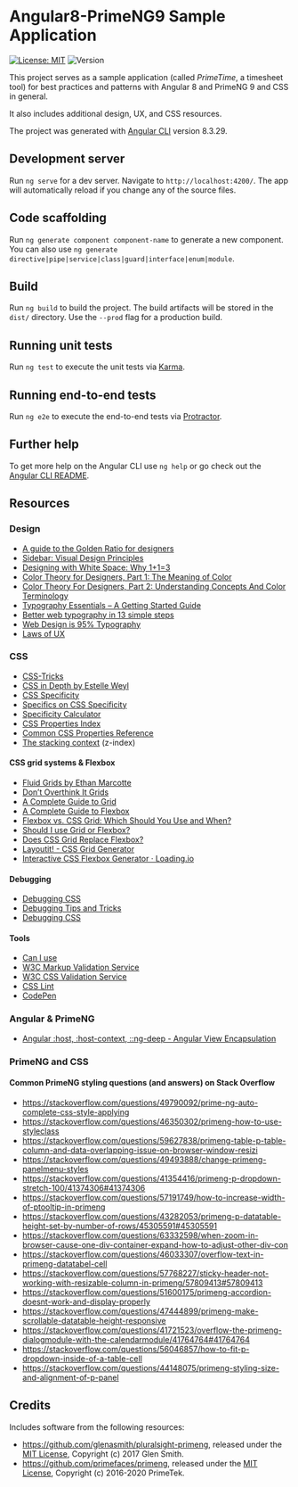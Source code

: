 # Angular8-PrimeNG9 Sample Application

[![License: MIT](https://img.shields.io/badge/License-MIT-yellow.svg)](https://opensource.org/licenses/MIT)
![Version](https://img.shields.io/github/package-json/v/BjoernKW/Angular8-PrimeNG9-sample-application.svg?style=shield)

This project serves as a sample application (called *PrimeTime*, a timesheet tool) for best practices and patterns with Angular 8 and PrimeNG 9 and CSS in general.

It also includes additional design, UX, and CSS resources.

The project was generated with [Angular CLI](https://github.com/angular/angular-cli) version 8.3.29.

## Development server

Run `ng serve` for a dev server. Navigate to `http://localhost:4200/`. The app will automatically reload if you change any of the source files.

## Code scaffolding

Run `ng generate component component-name` to generate a new component. You can also use `ng generate directive|pipe|service|class|guard|interface|enum|module`.

## Build

Run `ng build` to build the project. The build artifacts will be stored in the `dist/` directory. Use the `--prod` flag for a production build.

## Running unit tests

Run `ng test` to execute the unit tests via [Karma](https://karma-runner.github.io).

## Running end-to-end tests

Run `ng e2e` to execute the end-to-end tests via [Protractor](http://www.protractortest.org/).

## Further help

To get more help on the Angular CLI use `ng help` or go check out the [Angular CLI README](https://github.com/angular/angular-cli/blob/master/README.md).

## Resources

### Design

* [A guide to the Golden Ratio for designers](https://www.invisionapp.com/inside-design/golden-ratio-designers/)
* [Sidebar: Visual Design Principles](https://webstyleguide.com/wsg3/7-page-design/4-visual-design-principles.html)
* [Designing with White Space: Why 1+1=3](https://designforhackers.com/blog/whitespace-113/)
* [Color Theory for Designers, Part 1: The Meaning of Color](https://www.smashingmagazine.com/2010/01/color-theory-for-designers-part-1-the-meaning-of-color/)
* [Color Theory For Designers, Part 2: Understanding Concepts And Color Terminology](https://www.smashingmagazine.com/2010/02/color-theory-for-designers-part-2-understanding-concepts-and-terminology/)
* [Typography Essentials – A Getting Started Guide](https://desket.co/blogs/news/typography-essentials-a-getting-started-guide)
* [Better web typography in 13 simple steps](https://www.creativebloq.com/typography/better-web-typography-few-simple-steps-5132803)
* [Web Design is 95% Typography](https://ia.net/topics/the-web-is-all-about-typography-period)
* [Laws of UX](https://lawsofux.com/)

### CSS

* [CSS-Tricks](https://css-tricks.com/)
* [CSS in Depth by Estelle Weyl](https://estelle.github.io/CSS/)
* [CSS Specificity](https://www.w3schools.com/css/css_specificity.asp)
* [Specifics on CSS Specificity](https://css-tricks.com/specifics-on-css-specificity/)
* [Specificity Calculator](https://specificity.keegan.st/)
* [CSS Properties Index](https://meiert.com/en/indices/css-properties/)
* [Common CSS Properties Reference](https://developer.mozilla.org/en-US/docs/Web/CSS/CSS_Properties_Reference)
* [The stacking context](https://developer.mozilla.org/en-US/docs/Web/CSS/CSS_Positioning/Understanding_z_index/The_stacking_context) (z-index)

#### CSS grid systems & Flexbox

* [Fluid Grids by Ethan Marcotte](https://alistapart.com/article/fluidgrids/)
* [Don’t Overthink It Grids](https://css-tricks.com/dont-overthink-it-grids/)
* [A Complete Guide to Grid](https://css-tricks.com/snippets/css/complete-guide-grid/)
* [A Complete Guide to Flexbox](https://css-tricks.com/snippets/css/a-guide-to-flexbox/)
* [Flexbox vs. CSS Grid: Which Should You Use and When?](https://webdesign.tutsplus.com/articles/flexbox-vs-css-grid-which-should-you-use--cms-30184)
* [Should I use Grid or Flexbox?](https://rachelandrew.co.uk/archives/2016/03/30/should-i-use-grid-or-flexbox/)
* [Does CSS Grid Replace Flexbox?](https://css-tricks.com/css-grid-replace-flexbox/)
* [Layoutit! - CSS Grid Generator](https://grid.layoutit.com/)
* [Interactive CSS Flexbox Generator · Loading.io](https://loading.io/flexbox/)

#### Debugging

* [Debugging CSS](https://developer.mozilla.org/en-US/docs/Learn/CSS/Building_blocks/Debugging_CSS)
* [Debugging Tips and Tricks](https://css-tricks.com/debugging-tips-tricks/)
* [Debugging CSS](https://benfrain.com/debugging-css/)

#### Tools

* [Can I use](https://caniuse.com/)
* [W3C Markup Validation Service](https://validator.w3.org/)
* [W3C CSS Validation Service](https://jigsaw.w3.org/css-validator/)
* [CSS Lint](http://csslint.net/)
* [CodePen](https://codepen.io/)

### Angular & PrimeNG

* [Angular :host, :host-context, ::ng-deep - Angular View Encapsulation](https://blog.angular-university.io/angular-host-context/)

### PrimeNG and CSS

#### Common PrimeNG styling questions (and answers) on Stack Overflow

* https://stackoverflow.com/questions/49790092/prime-ng-auto-complete-css-style-applying
* https://stackoverflow.com/questions/46350302/primeng-how-to-use-styleclass
* https://stackoverflow.com/questions/59627838/primeng-table-p-table-column-and-data-overlapping-issue-on-browser-window-resizi
* https://stackoverflow.com/questions/49493888/change-primeng-panelmenu-styles
* https://stackoverflow.com/questions/41354416/primeng-p-dropdown-stretch-100/41374306#41374306
* https://stackoverflow.com/questions/57191749/how-to-increase-width-of-ptooltip-in-primeng
* https://stackoverflow.com/questions/43282053/primeng-p-datatable-height-set-by-number-of-rows/45305591#45305591
* https://stackoverflow.com/questions/63332598/when-zoom-in-browser-cause-one-div-container-expand-how-to-adjust-other-div-con
* https://stackoverflow.com/questions/46033307/overflow-text-in-primeng-datatabel-cell
* https://stackoverflow.com/questions/57768227/sticky-header-not-working-with-resizable-column-in-primeng/57809413#57809413
* https://stackoverflow.com/questions/51600175/primeng-accordion-doesnt-work-and-display-properly
* https://stackoverflow.com/questions/47444899/primeng-make-scrollable-datatable-height-responsive
* https://stackoverflow.com/questions/41721523/overflow-the-primeng-dialogmodule-with-the-calendarmodule/41764764#41764764
* https://stackoverflow.com/questions/56046857/how-to-fit-p-dropdown-inside-of-a-table-cell
* https://stackoverflow.com/questions/44148075/primeng-styling-size-and-alignment-of-p-panel

## Credits

Includes software from the following resources:
* https://github.com/glenasmith/pluralsight-primeng, released under the [MIT License](https://opensource.org/licenses/MIT), Copyright (c) 2017 Glen Smith.
* https://github.com/primefaces/primeng, released under the [MIT License](https://opensource.org/licenses/MIT), Copyright (c) 2016-2020 PrimeTek.
